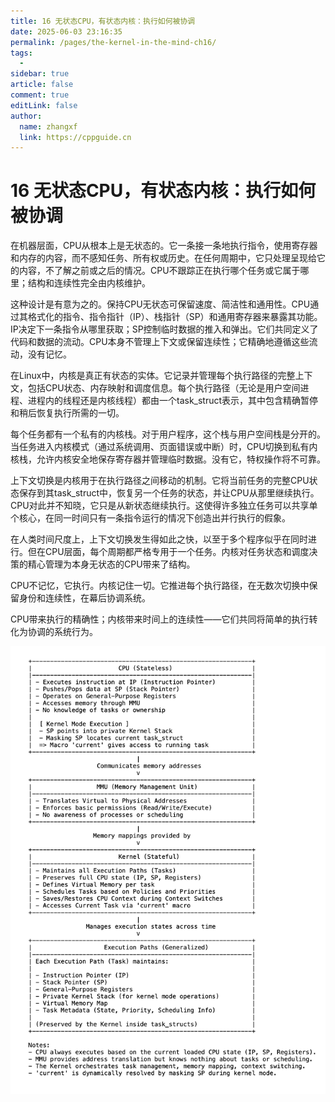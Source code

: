 ```yaml
---
title: 16 无状态CPU，有状态内核：执行如何被协调
date: 2025-06-03 23:16:35
permalink: /pages/the-kernel-in-the-mind-ch16/
tags:
  - 
sidebar: true
article: false
comment: true
editLink: false
author: 
  name: zhangxf
  link: https://cppguide.cn
---
```


# 16 无状态CPU，有状态内核：执行如何被协调

在机器层面，CPU从根本上是无状态的。它一条接一条地执行指令，使用寄存器和内存的内容，而不感知任务、所有权或历史。在任何周期中，它只处理呈现给它的内容，不了解之前或之后的情况。CPU不跟踪正在执行哪个任务或它属于哪里；结构和连续性完全由内核维护。

这种设计是有意为之的。保持CPU无状态可保留速度、简洁性和通用性。CPU通过其格式化的指令、指令指针（IP）、栈指针（SP）和通用寄存器来暴露其功能。IP决定下一条指令从哪里获取；SP控制临时数据的推入和弹出。它们共同定义了代码和数据的流动。CPU本身不管理上下文或保留连续性；它精确地遵循这些流动，没有记忆。

在Linux中，内核是真正有状态的实体。它记录并管理每个执行路径的完整上下文，包括CPU状态、内存映射和调度信息。每个执行路径（无论是用户空间进程、进程内的线程还是内核线程）都由一个task_struct表示，其中包含精确暂停和稍后恢复执行所需的一切。

每个任务都有一个私有的内核栈。对于用户程序，这个栈与用户空间栈是分开的。当任务进入内核模式（通过系统调用、页面错误或中断）时，CPU切换到私有内核栈，允许内核安全地保存寄存器并管理临时数据。没有它，特权操作将不可靠。

上下文切换是内核用于在执行路径之间移动的机制。它将当前任务的完整CPU状态保存到其task_struct中，恢复另一个任务的状态，并让CPU从那里继续执行。CPU对此并不知晓，它只是从新状态继续执行。这使得许多独立任务可以共享单个核心，在同一时间只有一条指令运行的情况下创造出并行执行的假象。

在人类时间尺度上，上下文切换发生得如此之快，以至于多个程序似乎在同时进行。但在CPU层面，每个周期都严格专用于一个任务。内核对任务状态和调度决策的精心管理为本身无状态的CPU带来了结构。

CPU不记忆，它执行。内核记住一切。它推进每个执行路径，在无数次切换中保留身份和连续性，在幕后协调系统。

CPU带来执行的精确性；内核带来时间上的连续性——它们共同将简单的执行转化为协调的系统行为。


![](./figure16-1.png)